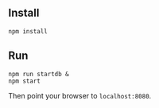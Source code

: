 ## Install

```
npm install
```


## Run

```
npm run startdb &
npm start
```

Then point your browser to `localhost:8080`.